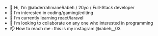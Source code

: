 - 👋 Hi, I’m @abderrahmaneRabeh / 20yo / Full-Stack developer
- 👀 I’m interested in coding/gaming/editing 
- 🌱 I’m currently learning react/laravel
- 💞️ I’m looking to collaborate on any one who interested in programming 
- 📫 How to reach me : this is my instagram @rabeh__03

<!---
abderrahmaneRabeh/abderrahmaneRabeh is a ✨ special ✨ repository because its `README.md` (this file) appears on your GitHub profile.
You can click the Preview link to take a look at your changes.
--->
